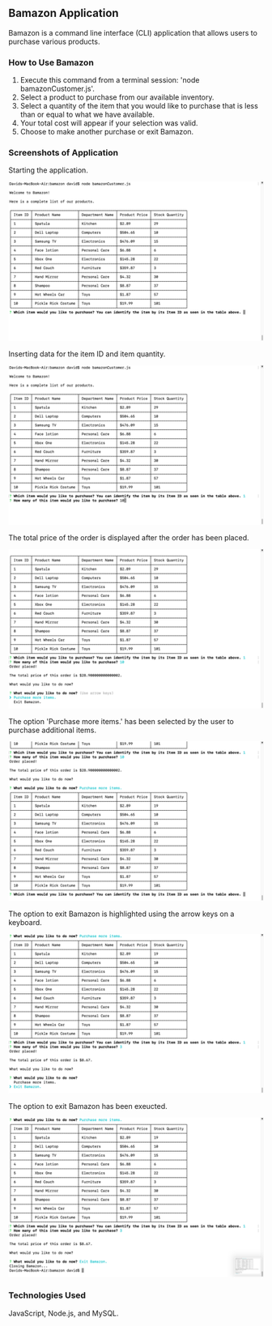 ## Bamazon Application

Bamazon is a command line interface (CLI) application that allows users to purchase various products.

### How to Use Bamazon

1) Execute this command from a terminal session: 'node bamazonCustomer.js'.
2) Select a product to purchase from our available inventory.
3) Select a quantity of the item that you would like to purchase that is less than or equal to what we have available.
4) Your total cost will appear if your selection was valid.
5) Choose to make another purchase or exit Bamazon.

### Screenshots of Application

Starting the application.

![Starting the application.](screenshots/1.png)

Inserting data for the item ID and item quantity.

![Starting the application.](screenshots/2.png)

The total price of the order is displayed after the order has been placed.

![Starting the application.](screenshots/3.png)

The option 'Purchase more items.' has been selected by the user to purchase additional items.

![Starting the application.](screenshots/4.png)

The option to exit Bamazon is highlighted using the arrow keys on a keyboard.

![Starting the application.](screenshots/5.png)

The option to exit Bamazon has been exeucted.

![Starting the application.](screenshots/6.png)

###  Technologies Used

JavaScript, Node.js, and MySQL.